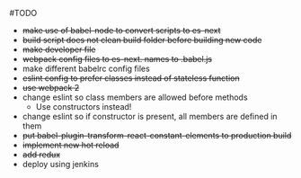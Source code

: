 #TODO
 * ~~make use of babel-node to convert scripts to es-next~~
 * ~~build script does not clean build folder before building new code~~
 * ~~make developer file~~
 * ~~webpack config files to es-next. names to .babel.js~~
 * make different babelrc config files
 * ~~eslint config to prefer classes instead of stateless function~~
 * ~~use webpack 2~~
 * change eslint so class members are allowed before methods
    * Use constructors instead!
 * change eslint so if constructor is present, all members are defined in them
 * ~~put babel-plugin-transform-react-constant-elements to production build~~
 * ~~implement new hot reload~~
 * ~~add redux~~
 * deploy using jenkins
